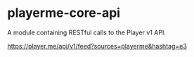 # playerme-core-api
A module containing RESTful calls to the Player v1 API.

https://player.me/api/v1/feed?sources=playerme&hashtag=e3